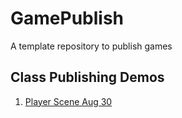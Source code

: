 # GamePublish
A template repository to publish games

## Class Publishing Demos

1. [Player Scene Aug 30](Player_Scene_08_30/)
